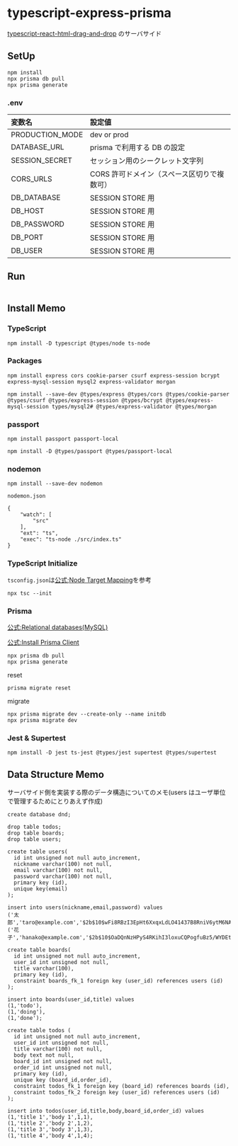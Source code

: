 # typescript-express-prisma

[
typescript-react-html-drag-and-drop](https://github.com/hironomiu/typescript-react-html-drag-and-drop) のサーバサイド

## SetUp

```
npm install
npx prisma db pull
npx prisma generate
```

### .env

| 変数名          | 設定値                                      |
| :-------------- | :------------------------------------------ |
| PRODUCTION_MODE | dev or prod                                 |
| DATABASE_URL    | prisma で利用する DB の設定                 |
| SESSION_SECRET  | セッション用のシークレット文字列            |
| CORS_URLS       | CORS 許可ドメイン（スペース区切りで複数可） |
| DB_DATABASE     | SESSION STORE 用                            |
| DB_HOST         | SESSION STORE 用                            |
| DB_PASSWORD     | SESSION STORE 用                            |
| DB_PORT         | SESSION STORE 用                            |
| DB_USER         | SESSION STORE 用                            |

## Run

```

```

## Install Memo

### TypeScript

```
npm install -D typescript @types/node ts-node
```

### Packages

```
npm install express cors cookie-parser csurf express-session bcrypt express-mysql-session mysql2 express-validator morgan
```

```
npm install --save-dev @types/express @types/cors @types/cookie-parser @types/csurf @types/express-session @types/bcrypt @types/express-mysql-session types/mysql2# @types/express-validator @types/morgan
```

### passport

```
npm install passport passport-local

npm install -D @types/passport @types/passport-local
```

### nodemon

```
npm install --save-dev nodemon
```

`nodemon.json`

```
{
    "watch": [
        "src"
    ],
    "ext": "ts",
    "exec": "ts-node ./src/index.ts"
}
```

### TypeScript Initialize

`tsconfig.json`は[公式;Node Target Mapping](https://github.com/microsoft/TypeScript/wiki/Node-Target-Mapping)を参考

```
npx tsc --init
```

### Prisma

[公式:Relational databases(MySQL)](https://www.prisma.io/docs/getting-started/setup-prisma/add-to-existing-project/relational-databases-typescript-mysql)

[公式:Install Prisma Client](https://www.prisma.io/docs/getting-started/setup-prisma/add-to-existing-project/relational-databases/install-prisma-client-typescript-mysql)

```
npx prisma db pull
npx prisma generate
```

reset

```
prisma migrate reset
```

migrate

```
npx prisma migrate dev --create-only --name initdb
npx prisma migrate dev
```

### Jest & Supertest

```
npm install -D jest ts-jest @types/jest supertest @types/supertest
```

## Data Structure Memo

サーバサイド側を実装する際のデータ構造についてのメモ(users はユーザ単位で管理するためにとりあえず作成)

```
create database dnd;

drop table todos;
drop table boards;
drop table users;

create table users(
  id int unsigned not null auto_increment,
  nickname varchar(100) not null,
  email varchar(100) not null,
  password varchar(100) not null,
  primary key (id),
  unique key(email)
);

insert into users(nickname,email,password) values
('太郎','taro@example.com','$2b$10$wFi8RBzI3EpHt6XxqxLdLO41437B8RniV6ytM6NAACNPdFbjPj3je'),
('花子','hanako@example.com','$2b$10$OaDQnNzHPyS4RKihI3loxuCQPogfuBz5/WYDEtvBpV0B2FTR4l0MW');

create table boards(
  id int unsigned not null auto_increment,
  user_id int unsigned not null,
  title varchar(100),
  primary key (id),
  constraint boards_fk_1 foreign key (user_id) references users (id)
);

insert into boards(user_id,title) values
(1,'todo'),
(1,'doing'),
(1,'done');

create table todos (
  id int unsigned not null auto_increment,
  user_id int unsigned not null,
  title varchar(100) not null,
  body text not null,
  board_id int unsigned not null,
  order_id int unsigned not null,
  primary key (id),
  unique key (board_id,order_id),
  constraint todos_fk_1 foreign key (board_id) references boards (id),
  constraint todos_fk_2 foreign key (user_id) references users (id)
);

insert into todos(user_id,title,body,board_id,order_id) values
(1,'title 1','body 1',1,1),
(1,'title 2','body 2',1,2),
(1,'title 3','body 3',1,3),
(1,'title 4','body 4',1,4);

```
